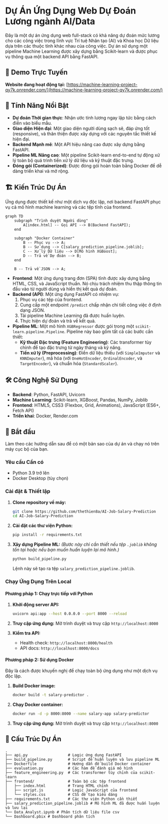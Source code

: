 # Dự Án Ứng Dụng Web Dự Đoán Lương ngành AI/Data

Đây là một dự án ứng dụng web full-stack có khả năng dự đoán mức lương cho các công việc trong lĩnh vực Trí tuệ Nhân tạo (AI) và Khoa học Dữ liệu dựa trên các thuộc tính khác nhau của công việc. Dự án sử dụng một pipeline Machine Learning được xây dựng bằng Scikit-learn và được phục vụ thông qua một backend API bằng FastAPI.

## 🚀 Demo Trực Tuyến

**Website đang hoạt động tại:** [https://machine-learning-project-qy7k.onrender.com/](https://machine-learning-project-qy7k.onrender.com/)

## 🌟 Tính Năng Nổi Bật

-   **Dự đoán Thời gian thực**: Nhận ước tính lương ngay lập tức bằng cách điền vào biểu mẫu.
-   **Giao diện Hiện đại**: Một giao diện người dùng sạch sẽ, đáp ứng tốt (responsive), và thân thiện được xây dựng với các nguyên tắc thiết kế hiện đại.
-   **Backend Mạnh mẽ**: Một API hiệu năng cao được xây dựng bằng FastAPI.
-   **Pipeline ML Nâng cao**: Một pipeline Scikit-learn end-to-end tự động xử lý toàn bộ quá trình tiền xử lý dữ liệu và kỹ thuật đặc trưng.
-   **Đóng gói (Containerized)**: Được đóng gói hoàn toàn bằng Docker để dễ dàng triển khai và mở rộng.

## 🏗️ Kiến Trúc Dự Án

Ứng dụng được thiết kế như một dịch vụ độc lập, nơi backend FastAPI phục vụ cả mô hình machine learning và các tệp tĩnh của frontend.

```mermaid
graph TD
    subgraph "Trình duyệt Người dùng"
        A[index.html] -- Gọi API --> B(Backend FastAPI);
    end

    subgraph "Docker Container"
        B -- Phục vụ --> A;
        B -- Sử dụng --> C[salary_prediction_pipeline.joblib];
        C -- Xử lý Dữ liệu --> D[Mô hình XGBoost];
        D -- Trả về Dự đoán --> B;
    end

    B -- Trả về JSON --> A;
```

-   **Frontend**: Một ứng dụng trang đơn (SPA) tĩnh được xây dựng bằng HTML, CSS, và JavaScript thuần. Nó chịu trách nhiệm thu thập thông tin đầu vào từ người dùng và hiển thị kết quả dự đoán.
-   **Backend (API)**: Một ứng dụng FastAPI có nhiệm vụ:
    1.  Phục vụ các tệp của frontend.
    2.  Cung cấp một endpoint `/predict` chấp nhận chi tiết công việc ở định dạng JSON.
    3.  Tải pipeline Machine Learning đã được huấn luyện.
    4.  Thực hiện dự đoán và trả về kết quả.
-   **Pipeline ML**: Một mô hình `XGBRegressor` được gói trong một `scikit-learn.pipeline.Pipeline`. Pipeline này bao gồm tất cả các bước cần thiết:
    -   **Kỹ thuật Đặc trưng (Feature Engineering)**: Các transformer tùy chỉnh để tạo đặc trưng từ ngày tháng và kỹ năng.
    -   **Tiền xử lý (Preprocessing)**: Điền dữ liệu thiếu (với `SimpleImputer` và `KNNImputer`), mã hóa (với `OneHotEncoder`, `OrdinalEncoder`, và `TargetEncoder`), và chuẩn hóa (`StandardScaler`).

## 🛠️ Công Nghệ Sử Dụng

-   **Backend**: Python, FastAPI, Uvicorn
-   **Machine Learning**: Scikit-learn, XGBoost, Pandas, NumPy, Joblib
-   **Frontend**: HTML5, CSS3 (Flexbox, Grid, Animations), JavaScript (ES6+, Fetch API)
-   **Triển khai**: Docker, Render.com

## 🚀 Bắt đầu

Làm theo các hướng dẫn sau để có một bản sao của dự án và chạy nó trên máy cục bộ của bạn.

### Yêu cầu Cần có

-   Python 3.9 trở lên
-   Docker Desktop (tùy chọn)

### Cài đặt & Thiết lập

1.  **Clone repository về máy:**
    ```bash
    git clone https://github.com/thethien8a/AI-Job-Salary-Prediction
    cd AI-Job-Salary-Prediction
    ```

2.  **Cài đặt các thư viện Python:**
    ```bash
    pip install -r requirements.txt
    ```

3.  **Xây dựng Pipeline ML:**
    *(Bước này chỉ cần thiết nếu tệp `.joblib` không tồn tại hoặc nếu bạn muốn huấn luyện lại mô hình.)*
    ```bash
    python build_pipeline.py
    ```
    Lệnh này sẽ tạo ra tệp `salary_prediction_pipeline.joblib`.

### Chạy Ứng Dụng Trên Local

#### Phương pháp 1: Chạy trực tiếp với Python

1.  **Khởi động server API:**
    ```bash
    uvicorn api:app --host 0.0.0.0 --port 8000 --reload
    ```
    
2.  **Truy cập ứng dụng:**
    Mở trình duyệt và truy cập `http://localhost:8000`

3.  **Kiểm tra API:**
    - Health check: `http://localhost:8000/health`
    - API docs: `http://localhost:8000/docs`

#### Phương pháp 2: Sử dụng Docker

Đây là cách được khuyến nghị để chạy toàn bộ ứng dụng như một dịch vụ độc lập.

1.  **Build Docker image:**
    ```bash
    docker build -t salary-predictor .
    ```

2.  **Chạy Docker container:**
    ```bash
    docker run -d -p 8000:8000 --name salary-app salary-predictor
    ```

3.  **Truy cập ứng dụng:**
    Mở trình duyệt và truy cập `http://localhost:8000`

## 📁 Cấu Trúc Dự Án

```
.
├── api.py                  # Logic ứng dụng FastAPI
├── build_pipeline.py       # Script để huấn luyện và lưu pipeline ML
├── Dockerfile              # Hướng dẫn để build Docker container
├── evaluation.py           # Các hàm để đánh giá mô hình
├── feature_engineering.py  # Các transformer tùy chỉnh của scikit-learn
├── frontend/               # Toàn bộ các tệp frontend
│   ├── index.html          # Trang HTML chính
│   ├── script.js           # Logic JavaScript của frontend
│   └── styles.css          # CSS để tạo kiểu dáng
├── requirements.txt        # Các thư viện Python cần thiết
├── salary_prediction_pipeline.joblib # Mô hình ML đã được huấn luyện và lưu lại
└── Data_Analyst.ipynb # Phân tích dữ liệu file csv
└── Dashboard.pbix # Dashboard phân tích
```
